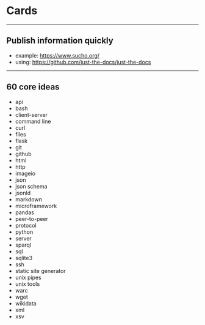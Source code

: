 # Cards

----

## Publish information quickly

* example: https://www.sucho.org/
* using: https://github.com/just-the-docs/just-the-docs

----

## 60 core ideas

* api
* bash
* client-server
* command line
* curl
* files
* flask
* git
* github
* html
* http
* imageio
* json
* json schema
* jsonld
* markdown
* microframework
* pandas
* peer-to-peer
* protocol
* python
* server
* sparql
* sql
* sqlite3
* ssh
* static site generator
* unix pipes
* unix tools
* warc
* wget
* wikidata
* xml
* xsv
